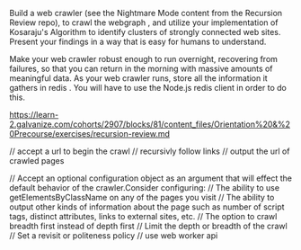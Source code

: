 Build a web crawler (see the Nightmare Mode content from the Recursion Review repo), to crawl the webgraph  , and utilize your implementation of Kosaraju's Algorithm to identify clusters of strongly connected web sites. Present your findings in a way that is easy for humans to understand.

Make your web crawler robust enough to run overnight, recovering from failures, so that you can return in the morning with massive amounts of meaningful data.
 As your web crawler runs, store all the information it gathers in redis  . You will have to use the Node.js redis client  in order to do this.

https://learn-2.galvanize.com/cohorts/2907/blocks/81/content_files/Orientation%20&%20Precourse/exercises/recursion-review.md

// accept a url to begin the crawl
// recursivly follow links
// output the url of crawled pages

// Accept an optional configuration object as an argument that will effect the default behavior of the crawler.Consider configuring:
// The ability to use getElementsByClassName on any of the pages you visit
// The ability to output other kinds of information about the page such as number of script tags, distinct attributes, links to external sites, etc.
// The option to crawl breadth first instead of depth first
// Limit the depth or breadth of the crawl
// Set a revisit or politeness policy
// use web worker api